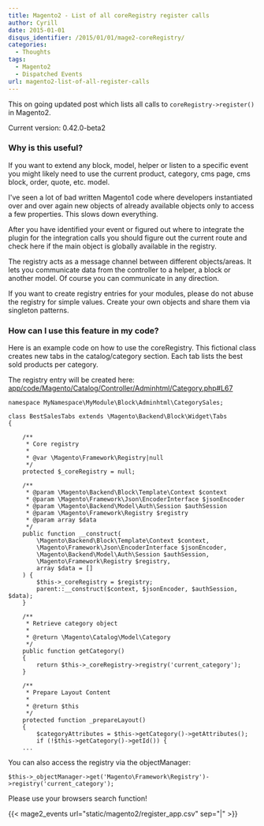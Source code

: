 ```yaml
---
title: Magento2 - List of all coreRegistry register calls
author: Cyrill
date: 2015-01-01
disqus_identifier: /2015/01/01/mage2-coreRegistry/
categories:
  - Thoughts
tags:
  - Magento2
  - Dispatched Events
url: magento2-list-of-all-register-calls  
---
```


This on going updated post which lists all calls to `coreRegistry->register()` in Magento2.

Current version: 0.42.0-beta2

<!--more-->

### Why is this useful?

If you want to extend any block, model, helper or listen to a specific event you might likely need to use
the current product, category, cms page, cms block, order, quote, etc. model.

I've seen a lot of bad written Magento1 code where developers instantiated over and over again new
objects of already available objects only to access a few properties. This slows down everything.

After you have identified your event or figured out where to integrate the plugin for the integration calls
you should figure out the current route and check here if the main object is globally available in the registry.

The registry acts as a message channel between different objects/areas. It lets you communicate data from the
controller to a helper, a block or another model. Of course you can communicate in any direction.

If you want to create registry entries for your modules, please do not abuse the registry for simple values. 
Create your own objects and share them via singleton patterns.

### How can I use this feature in my code?

Here is an example code on how to use the coreRegistry. This fictional class creates
new tabs in the catalog/category section. Each tab lists the best sold products per category.

The registry entry will be created here: 
[app/code/Magento/Catalog/Controller/Adminhtml/Category.php#L67](https://github.com/magento/magento2/blob/master/app/code/Magento/Catalog/Controller/Adminhtml/Category.php#L67)

```
namespace MyNamespace\MyModule\Block\Adminhtml\CategorySales;

class BestSalesTabs extends \Magento\Backend\Block\Widget\Tabs
{

    /**
     * Core registry
     *
     * @var \Magento\Framework\Registry|null
     */
    protected $_coreRegistry = null;

    /**
     * @param \Magento\Backend\Block\Template\Context $context
     * @param \Magento\Framework\Json\EncoderInterface $jsonEncoder
     * @param \Magento\Backend\Model\Auth\Session $authSession
     * @param \Magento\Framework\Registry $registry
     * @param array $data
     */
    public function __construct(
        \Magento\Backend\Block\Template\Context $context,
        \Magento\Framework\Json\EncoderInterface $jsonEncoder,
        \Magento\Backend\Model\Auth\Session $authSession,
        \Magento\Framework\Registry $registry,
        array $data = []
    ) {
        $this->_coreRegistry = $registry;
        parent::__construct($context, $jsonEncoder, $authSession, $data);
    }

    /**
     * Retrieve category object
     *
     * @return \Magento\Catalog\Model\Category
     */
    public function getCategory()
    {
        return $this->_coreRegistry->registry('current_category');
    }

    /**
     * Prepare Layout Content
     *
     * @return $this
     */
    protected function _prepareLayout()
    {
        $categoryAttributes = $this->getCategory()->getAttributes();
        if (!$this->getCategory()->getId()) {
    ...
```

You can also access the registry via the objectManager:

```
$this->_objectManager->get('Magento\Framework\Registry')->registry('current_category');
```

Please use your browsers search function!

{{< mage2_events url="static/magento2/register_app.csv" sep="|" >}}
